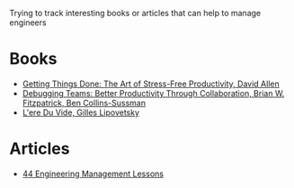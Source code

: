 Trying to track interesting books or articles that can help to manage engineers

Books
=====

* [Getting Things Done: The Art of Stress-Free Productivity, David Allen](https://www.amazon.com/Getting-Things-Done-Stress-Free-Productivity/dp/0142000280)
* [Debugging Teams: Better Productivity Through Collaboration, Brian W. Fitzpatrick, Ben Collins-Sussman](https://books.google.fr/books?vid=ISBN9781491932056)
* [L'ere Du Vide, Gilles Lipovetsky](https://www.amazon.com/Lere-Du-Vide-English-French/dp/207032513X)


Articles
========

* [44 Engineering Management Lessons](http://www.defmacro.org/2014/10/03/engman.html)
